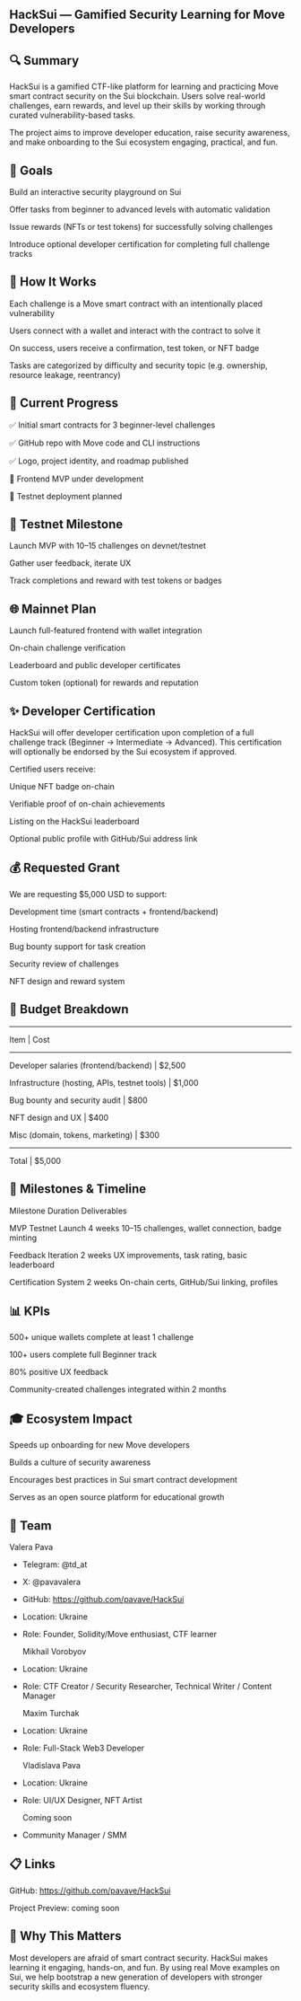 ## HackSui — Gamified Security Learning for Move Developers

## 🔍 Summary

HackSui is a gamified CTF-like platform for learning and practicing Move smart contract security on the Sui blockchain. Users solve real-world challenges, earn rewards, and level up their skills by working through curated vulnerability-based tasks.

The project aims to improve developer education, raise security awareness, and make onboarding to the Sui ecosystem engaging, practical, and fun.

## 🎯 Goals

Build an interactive security playground on Sui

Offer tasks from beginner to advanced levels with automatic validation

Issue rewards (NFTs or test tokens) for successfully solving challenges

Introduce optional developer certification for completing full challenge tracks

## 🧩 How It Works

Each challenge is a Move smart contract with an intentionally placed vulnerability

Users connect with a wallet and interact with the contract to solve it

On success, users receive a confirmation, test token, or NFT badge

Tasks are categorized by difficulty and security topic (e.g. ownership, resource leakage, reentrancy)

## 🚧 Current Progress

✅ Initial smart contracts for 3 beginner-level challenges

✅ GitHub repo with Move code and CLI instructions

✅ Logo, project identity, and roadmap published

🔧 Frontend MVP under development

🔧 Testnet deployment planned

## 🚀 Testnet Milestone

Launch MVP with 10–15 challenges on devnet/testnet

Gather user feedback, iterate UX

Track completions and reward with test tokens or badges

## 🌐 Mainnet Plan

Launch full-featured frontend with wallet integration

On-chain challenge verification

Leaderboard and public developer certificates

Custom token (optional) for rewards and reputation

## ✨ Developer Certification

HackSui will offer developer certification upon completion of a full challenge track (Beginner → Intermediate → Advanced). This certification will optionally be endorsed by the Sui ecosystem if approved.

Certified users receive:

Unique NFT badge on-chain

Verifiable proof of on-chain achievements

Listing on the HackSui leaderboard

Optional public profile with GitHub/Sui address link

## 💰 Requested Grant

We are requesting $5,000 USD to support:

Development time (smart contracts + frontend/backend)

Hosting frontend/backend infrastructure

Bug bounty support for task creation

Security review of challenges

NFT design and reward system

## 💸 Budget Breakdown
____________________________________________________________________
Item                                                       | Cost
____________________________________________________________________
Developer salaries (frontend/backend)                      | $2,500

Infrastructure (hosting, APIs, testnet tools)              | $1,000

Bug bounty and security audit                              | $800

NFT design and UX                                          | $400

Misc (domain, tokens, marketing)                           | $300
___________________________________________________________________
Total                                                      | $5,000

## 📅 Milestones & Timeline

Milestone                             Duration        Deliverables

MVP Testnet Launch                    4 weeks         10–15 challenges, wallet connection, badge minting

Feedback Iteration                    2 weeks         UX improvements, task rating, basic leaderboard

Certification System                  2 weeks         On-chain certs, GitHub/Sui linking, profiles

## 📊 KPIs

500+ unique wallets complete at least 1 challenge

100+ users complete full Beginner track



80% positive UX feedback

Community-created challenges integrated within 2 months

## 🎓 Ecosystem Impact

Speeds up onboarding for new Move developers

Builds a culture of security awareness

Encourages best practices in Sui smart contract development

Serves as an open source platform for educational growth

## 👥 Team
  Valera Pava
- Telegram: @td_at
- X: @pavavalera
- GitHub: https://github.com/pavave/HackSui 
- Location: Ukraine  
- Role: Founder, Solidity/Move enthusiast, CTF learner

  Mikhail Vorobyov
- Location: Ukraine  
- Role: CTF Creator / Security Researcher, Technical Writer / Content Manager

  Maxim Turchak
- Location: Ukraine  
- Role: Full-Stack Web3 Developer 

  Vladislava Pava
- Location: Ukraine  
- Role: UI/UX Designer, NFT Artist 

  Coming soon
- Community Manager / SMM

## 📋 Links

GitHub: https://github.com/pavave/HackSui

Project Preview: coming soon

## 💬 Why This Matters

Most developers are afraid of smart contract security. HackSui makes learning it engaging, hands-on, and fun. By using real Move examples on Sui, we help bootstrap a new generation of developers with stronger security skills and ecosystem fluency.

